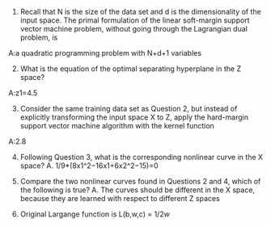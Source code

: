 1. Recall that N is the size of the data set and d is the dimensionality of the input space. 
The primal formulation of the linear soft-margin support vector machine problem, without going through the Lagrangian dual problem, is

A:a quadratic programming problem with N+d+1 variables

2. What is the equation of the optimal separating hyperplane in the Z space?

A:z1=4.5


3. Consider the same training data set as Question 2, but instead of explicitly transforming the input space X to 
Z, apply the hard-margin support vector machine algorithm with the kernel function 

A:2.8


4. Following Question 3, what is the corresponding nonlinear curve in the X space?
A. 1/9*(8x1^2−16x1+6x2^2−15)=0

5. Compare the two nonlinear curves found in Questions 2 and 4, which of the following is true?
A. 
The curves should be different in the X space, because they are learned with respect to different Z spaces


6. Original Largange function is 
L(b,w,c) = 1/2*w*
